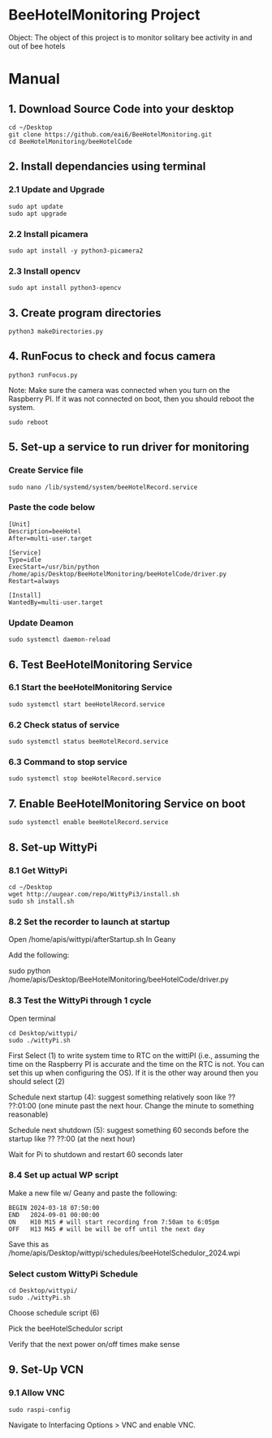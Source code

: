 # BeeHotelMonitoring Project

Object: The object of this project is to monitor solitary bee activity in and out of bee hotels

# Manual

## 1. Download Source Code into your desktop
```
cd ~/Desktop
git clone https://github.com/eai6/BeeHotelMonitoring.git
cd BeeHotelMonitoring/beeHotelCode
```

## 2. Install dependancies using terminal

### 2.1 Update and Upgrade 
```
sudo apt update
sudo apt upgrade
```
### 2.2 Install picamera
```
sudo apt install -y python3-picamera2
```
### 2.3 Install opencv
```
sudo apt install python3-opencv
```

## 3. Create program directories
```
python3 makeDirectories.py
```

## 4. RunFocus to check and focus camera

```
python3 runFocus.py
```
Note: Make sure the camera was connected when you turn on the Raspberry PI. If it was not connected on boot, then you should reboot the system.

```
sudo reboot
```

## 5. Set-up a service to run driver for monitoring
### Create Service file
```
sudo nano /lib/systemd/system/beeHotelRecord.service 
```

### Paste the code below

```
[Unit]
Description=beeHotel
After=multi-user.target

[Service]
Type=idle
ExecStart=/usr/bin/python /home/apis/Desktop/BeeHotelMonitoring/beeHotelCode/driver.py
Restart=always

[Install]
WantedBy=multi-user.target
```

### Update Deamon
```
sudo systemctl daemon-reload
```

## 6. Test BeeHotelMonitoring Service

### 6.1 Start the beeHotelMonitoring Service
```
sudo systemctl start beeHotelRecord.service
```
### 6.2 Check status of service
```
sudo systemctl status beeHotelRecord.service
```
### 6.3 Command to stop service
```
sudo systemctl stop beeHotelRecord.service
```


## 7. Enable BeeHotelMonitoring Service on boot
```
sudo systemctl enable beeHotelRecord.service
```

## 8. Set-up WittyPi

### 8.1 Get WittyPi
```
cd ~/Desktop
wget http://uugear.com/repo/WittyPi3/install.sh
sudo sh install.sh
```

### 8.2 Set the recorder to launch at startup
Open /home/apis/wittypi/afterStartup.sh In Geany

Add the following:

sudo python /home/apis/Desktop/BeeHotelMonitoring/beeHotelCode/driver.py


### 8.3 Test the WittyPi through 1 cycle
Open terminal 
```
cd Desktop/wittypi/
sudo ./wittyPi.sh
```

First Select (1) to write system time to RTC on the wittiPI (i.e., assuming the time on the Raspberry PI is accurate and the time on the RTC is not. You can set this up when configuring the OS). If it is the other way around then you should select (2)

Schedule next startup (4): suggest something relatively soon like ?? ??:01:00 (one minute past the next hour. Change the minute to something reasonable)

Schedule next shutdown (5): suggest something 60 seconds before the startup like ?? ??:00 (at the next hour)

Wait for Pi to shutdown and restart 60 seconds later

### 8.4 Set up actual WP script

Make a new file w/ Geany and paste the following:

```
BEGIN 2024-03-18 07:50:00
END   2024-09-01 00:00:00
ON    H10 M15 # will start recording from 7:50am to 6:05pm
OFF   H13 M45 # will be will be off until the next day
```

Save this as /home/apis/Desktop/wittypi/schedules/beeHotelSchedulor_2024.wpi 

### Select custom WittyPi Schedule
```
cd Desktop/wittypi/
sudo ./wittyPi.sh
```
Choose schedule script (6)

Pick the beeHotelSchedulor script

Verify that the next power on/off times make sense

## 9. Set-Up VCN

### 9.1 Allow VNC
```
sudo raspi-config
```
Navigate to Interfacing Options > VNC and enable VNC.

